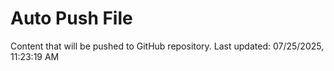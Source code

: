 # Auto Push File

Content that will be pushed to GitHub repository.
Last updated: 07/25/2025, 11:23:19 AM